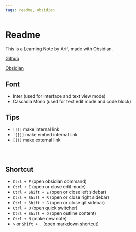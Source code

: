 ```yaml
---
tags: readme, obsidian
---
```


# Readme

This is a Learning Note by Arif, made with Obsidian.

[Github](https://github.com/arifbudimanarrosyid/Obsidian)

[Obsidian](https://obsidian.md/)

## Font
- Inter (used for interface and text view mode)
- Cascadia Mono (used for text edit mode and code block)
## Tips
- `[[]]` make internal link
- `![[]]` make embed internal link
- `[]()` make external link

```ad-important


```

```ad-help

```




## Shortcut
- `Ctrl + P` (open obsidian command)
- `Ctrl + E` (open or close edit mode)
- `Ctrl + Shift + E` (open or close left sidebar)
- `Ctrl + Shift + R` (open or close right sidebar)
- `Ctrl + Shift + G` (open or close git sidebar)
- `Ctrl + O` (open quick switcher)
- `Ctrl + Shift + O` (open outline content)
- `Ctrl + N` (make new note)
- `>` or `Shift + .` (open markdown shortcut)


